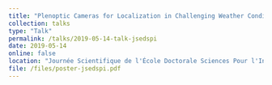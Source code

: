 ```yaml
---
title: "Plenoptic Cameras for Localization in Challenging Weather Conditions"
collection: talks
type: "Talk"
permalink: /talks/2019-05-14-talk-jsedspi
date: 2019-05-14
online: false
location: "Journée Scientifique de l'École Doctorale Sciences Pour l'Ingénieur (JS-EDSPI), Clermont-Ferrand, France"
file: /files/poster-jsedspi.pdf
---
```

